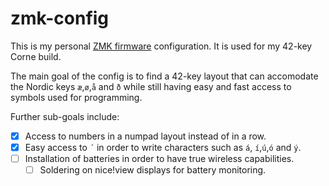 # zmk-config

This is my personal [ZMK firmware](https://github.com/zmkfirmware/zmk/)
configuration. It is used for my 42-key Corne build.

The main goal of the config is to find a 42-key layout that can accomodate the Nordic keys ```æ```,```ø```,```å``` and ```ð``` while still having easy and fast access to symbols used for programming.

Further sub-goals include:
- [x] Access to numbers in a numpad layout instead of in a row.
- [x] Easy access to ```´``` in order to write characters such as ```á```, ```í```,```ú```,```ó``` and ```ý```.
- [ ] Installation of batteries in order to have true wireless capabilities.
  - [ ] Soldering on nice!view displays for battery monitoring. 
